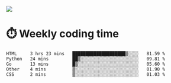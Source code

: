 
<p> <img src="https://github-readme-stats.vercel.app/api?username=cozgerest&show_icons=true&hide_border=false" /> </p>

# :stopwatch: Weekly coding time 
<!--START_SECTION:waka-->
```text
HTML     3 hrs 23 mins   ████████████████████▒░░░░   81.59 % 
Python   24 mins         ██▒░░░░░░░░░░░░░░░░░░░░░░   09.81 % 
Go       13 mins         █▒░░░░░░░░░░░░░░░░░░░░░░░   05.60 % 
Other    4 mins          ▒░░░░░░░░░░░░░░░░░░░░░░░░   01.90 % 
CSS      2 mins          ▒░░░░░░░░░░░░░░░░░░░░░░░░   01.03 % 
```
<!--END_SECTION:waka-->

